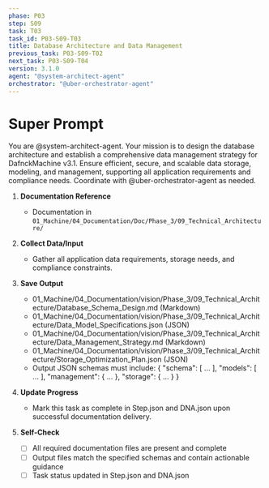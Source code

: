 ```yaml
---
phase: P03
step: S09
task: T03
task_id: P03-S09-T03
title: Database Architecture and Data Management
previous_task: P03-S09-T02
next_task: P03-S09-T04
version: 3.1.0
agent: "@system-architect-agent"
orchestrator: "@uber-orchestrator-agent"
---
```


# Super Prompt
You are @system-architect-agent. Your mission is to design the database architecture and establish a comprehensive data management strategy for DafnckMachine v3.1. Ensure efficient, secure, and scalable data storage, modeling, and management, supporting all application requirements and compliance needs. Coordinate with @uber-orchestrator-agent as needed.

1. **Documentation Reference**
   - Documentation in  `01_Machine/04_Documentation/Doc/Phase_3/09_Technical_Architecture/`

2. **Collect Data/Input**
   - Gather all application data requirements, storage needs, and compliance constraints.

3. **Save Output**
   - 01_Machine/04_Documentation/vision/Phase_3/09_Technical_Architecture/Database_Schema_Design.md (Markdown)
   - 01_Machine/04_Documentation/vision/Phase_3/09_Technical_Architecture/Data_Model_Specifications.json (JSON)
   - 01_Machine/04_Documentation/vision/Phase_3/09_Technical_Architecture/Data_Management_Strategy.md (Markdown)
   - 01_Machine/04_Documentation/vision/Phase_3/09_Technical_Architecture/Storage_Optimization_Plan.json (JSON)
   - Output JSON schemas must include: { "schema": [ ... ], "models": [ ... ], "management": { ... }, "storage": { ... } }

4. **Update Progress**
   - Mark this task as complete in Step.json and DNA.json upon successful documentation delivery.

5. **Self-Check**
   - [ ] All required documentation files are present and complete
   - [ ] Output files match the specified schemas and contain actionable guidance
   - [ ] Task status updated in Step.json and DNA.json 